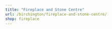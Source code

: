 ```yaml
---
title: "Fireplace and Stone Centre"
url: /birchington/fireplace-and-stone-centre/
shop: fireplace
---
```

